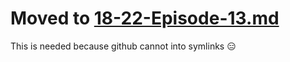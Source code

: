 # Moved to [18-22-Episode-13.md](../links/18-22-Episode-13.md)

This is needed because github cannot into symlinks 😑

